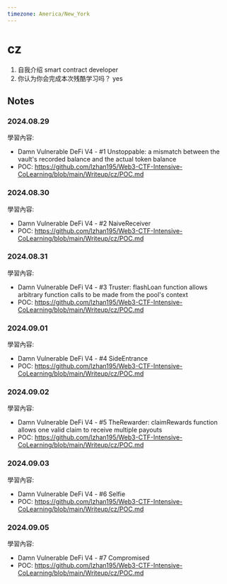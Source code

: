 ```yaml
---
timezone: America/New_York
---
```



# cz

1. 自我介绍
   smart contract developer
3. 你认为你会完成本次残酷学习吗？
   yes

## Notes

<!-- Content_START -->

### 2024.08.29

學習內容: 
- Damn Vulnerable DeFi V4 - #1 Unstoppable:  a mismatch between the vault's recorded balance and the actual token balance 
- POC: https://github.com/lzhan195/Web3-CTF-Intensive-CoLearning/blob/main/Writeup/cz/POC.md

### 2024.08.30

學習內容: 
- Damn Vulnerable DeFi V4 - #2 NaiveReceiver
- POC: https://github.com/lzhan195/Web3-CTF-Intensive-CoLearning/blob/main/Writeup/cz/POC.md

### 2024.08.31

學習內容: 
- Damn Vulnerable DeFi V4 - #3 Truster: flashLoan function allows arbitrary function calls to be made from the pool's context
- POC: https://github.com/lzhan195/Web3-CTF-Intensive-CoLearning/blob/main/Writeup/cz/POC.md

### 2024.09.01

學習內容: 
- Damn Vulnerable DeFi V4 - #4 SideEntrance
- POC: https://github.com/lzhan195/Web3-CTF-Intensive-CoLearning/blob/main/Writeup/cz/POC.md

### 2024.09.02
學習內容:

- Damn Vulnerable DeFi V4 - #5 TheRewarder: claimRewards function allows one valid claim to receive multiple payouts
- POC: https://github.com/lzhan195/Web3-CTF-Intensive-CoLearning/blob/main/Writeup/cz/POC.md

### 2024.09.03
學習內容:

- Damn Vulnerable DeFi V4 - #6 Selfie
- POC: https://github.com/lzhan195/Web3-CTF-Intensive-CoLearning/blob/main/Writeup/cz/POC.md

### 2024.09.05
學習內容:

- Damn Vulnerable DeFi V4 - #7 Compromised
- POC: https://github.com/lzhan195/Web3-CTF-Intensive-CoLearning/blob/main/Writeup/cz/POC.md
<!-- Content_END -->
